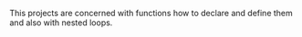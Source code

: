 This projects are concerned with functions how to declare and define them and also with nested loops.
